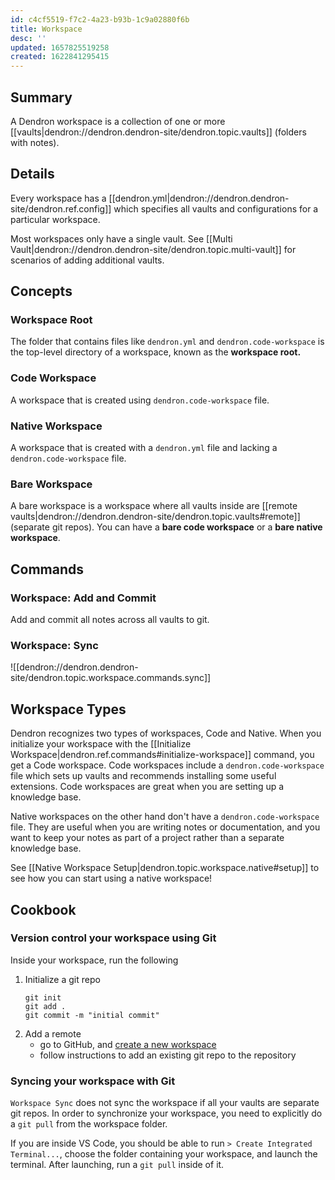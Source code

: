 ```yaml
---
id: c4cf5519-f7c2-4a23-b93b-1c9a02880f6b
title: Workspace
desc: ''
updated: 1657825519258
created: 1622841295415
---
```


## Summary

A Dendron workspace is a collection of one or more [[vaults|dendron://dendron.dendron-site/dendron.topic.vaults]] (folders with notes).

## Details

Every workspace has a [[dendron.yml|dendron://dendron.dendron-site/dendron.ref.config]] which specifies all vaults and configurations for a particular workspace.

Most workspaces only have a single vault. See [[Multi Vault|dendron://dendron.dendron-site/dendron.topic.multi-vault]] for scenarios of adding additional vaults.

## Concepts

### Workspace Root

The folder that contains files like `dendron.yml` and `dendron.code-workspace` is the top-level directory of a workspace, known as the **workspace root.**

### Code Workspace

A workspace that is created using `dendron.code-workspace` file.

### Native Workspace

A workspace that is created with a `dendron.yml` file and lacking a `dendron.code-workspace` file.

### Bare Workspace

A bare workspace is a workspace where all vaults inside are [[remote vaults|dendron://dendron.dendron-site/dendron.topic.vaults#remote]] (separate git repos).
You can have a **bare code workspace** or a **bare native workspace**.

## Commands

### Workspace: Add and Commit

Add and commit all notes across all vaults to git.

### Workspace: Sync

![[dendron://dendron.dendron-site/dendron.topic.workspace.commands.sync]]

## Workspace Types

Dendron recognizes two types of workspaces, Code and Native. When you initialize your workspace with
the [[Initialize Workspace|dendron.ref.commands#initialize-workspace]] command, you get a Code
workspace. Code workspaces include a `dendron.code-workspace` file which sets up vaults and
recommends installing some useful extensions. Code workspaces are great when you are setting up a
knowledge base.

Native workspaces on the other hand don't have a `dendron.code-workspace` file.
They are useful when you are writing notes or documentation, and you want to
keep your notes as part of a project rather than a separate knowledge base.

See [[Native Workspace Setup|dendron.topic.workspace.native#setup]] to see how you can start using a native workspace!

## Cookbook

### Version control your workspace using Git

Inside your workspace, run the following

1. Initialize a git repo
   ```
   git init
   git add .
   git commit -m "initial commit"
   ```
2. Add a remote
   - go to GitHub, and [create a new workspace](https://github.com/new)
   - follow instructions to add an existing git repo to the repository

### Syncing your workspace with Git

`Workspace Sync` does not sync the workspace if all your vaults are separate git repos. In order to synchronize your workspace, you need to explicitly do a `git pull` from the workspace folder.

If you are inside VS Code, you should be able to run `> Create Integrated Terminal...`, choose the folder containing your workspace, and launch the terminal. After launching, run a `git pull` inside of it.
